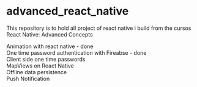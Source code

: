 # advanced_react_native

This repository is to hold all project of react native i build from the cursos React Native: Advanced Concepts

Animation with react native - done<br/>
One time password authentication with Fireabse - done<br/>
Client side one time passwords<br/>
MapViews on React Native<br/>
Offline data persistence<br/>
Push Notification<br/>
